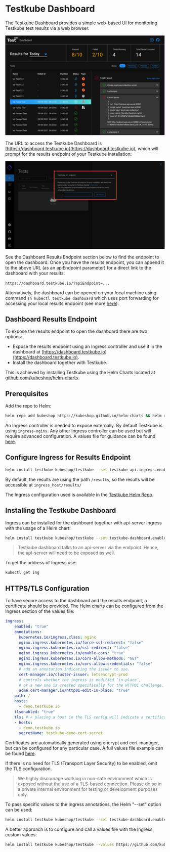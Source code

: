 # Testkube Dashboard

The Testkube Dashboard provides a simple web-based UI for monitoring Testkube test results via a web browser.

![img.png](img/dashboard.png)

The URL to access the Testkube Dashboard is [https://dashboard.testkube.io](https://dashboard.testkube.io), which will prompt for the results endpoint of your Testkube installation:

![dashboard-endpoint-prompt.png](img/dashboard-endpoint-prompt.png)

See the Dashboard Results Endpoint section below to find the endpoint to open the dashboard. Once you have the results endpoint, you can append it to the above URL (as an apiEndpoint parameter) for a direct link to the dashboard with your results:

`https://dashboard.testkube.io/?apiEndpoint=...`

Alternatively, the dashboard can be opened on your local machine using command ```sh kubectl testkube dashboard``` which uses port forwarding for accessing your local results endpoint (see more [here](cli/kubectl-testkube_dashboard.md)).

## **Dashboard Results Endpoint**

To expose the results endpoint to open the dashboard there are two options:

* Expose the results endpoint using an Ingress controller and use it in the dashboard at [https://dashboard.testkube.io](https://dashboard.testkube.io).
* Install the dashboard together with Testkube.

This is achieved by installing Testkube using the Helm Charts located at [github.com/kubeshop/helm-charts]().

## **Prerequisites**

Add the repo to Helm:

```sh
helm repo add kubeshop https://kubeshop.github.io/helm-charts && helm repo update
```

An Ingress controller is needed to expose externally. By default Testkube is using `ingress-nginx`. Any other Ingress controller can be used but will require advanced configuration. A values file for guidance can be found [here](https://github.com/kubeshop/helm-charts/blob/39f73098630b333ba66db137e7fc016c39d92876/testkube/charts/testkube/values-demo.yaml).

## **Configure Ingress for Results Endpoint**

```sh
helm install testkube kubeshop/testkube --set testkube-api.ingress.enabled="true"
```

By default, the results are using the path ```/results```, so the results will be accessible at ```ingress_host/results/```

The Ingress configuration used is available in the [Testkube Helm Repo](https://github.com/kubeshop/helm-charts).

## **Installing the Testkube Dashboard**

Ingress can be installed for the dashboard together with api-server Ingress with the usage of a Helm chart:

```sh
helm install testkube kubeshop/testkube --set testkube-dashboard.enabled="true" --set testkube-dashboard.ingress.enabled="true" --set testkube-api.ingress.enabled="true"
```

> Testkube dashboard talks to an api-server via the endpoint. Hence, the api-server will need to be exposed as well.

To get the address of Ingress use:

```sh
kubectl get ing
```

## **HTTPS/TLS Configuration**

To have secure access to the dashboard and the results endpoint, a certificate should be provided. The Helm charts can be configured from the Ingress section of the values file:

```yaml
ingress:
    enabled: "true"
    annotations: 
      kubernetes.io/ingress.class: nginx
      nginx.ingress.kubernetes.io/force-ssl-redirect: "false"
      nginx.ingress.kubernetes.io/ssl-redirect: "false"
      nginx.ingress.kubernetes.io/enable-cors: "true"
      nginx.ingress.kubernetes.io/cors-allow-methods: "GET"
      nginx.ingress.kubernetes.io/cors-allow-credentials: "false"
      # add an annotation indicating the issuer to use.
      cert-manager.io/cluster-issuer: letsencrypt-prod
      # controls whether the ingress is modified ‘in-place’,
      # or a new one is created specifically for the HTTP01 challenge.
      acme.cert-manager.io/http01-edit-in-place: "true"
    path: /
    hosts:
      - demo.testkube.io
    tlsenabled: "true"
    tls: # < placing a host in the TLS config will indicate a certificate should be created
    - hosts:
      - demo.testkube.io
      secretName: testkube-demo-cert-secret
```
Certificates are automatically generated using encrypt and cert-manager, but can be configured for any particular case. A full values file example can be found [here](https://github.com/kubeshop/helm-charts/blob/39f73098630b333ba66db137e7fc016c39d92876/testkube/charts/testkube/values-demo.yaml).

If there is no need for TLS (Transport Layer Security) to be enabled, omit the TLS configuration.

> We highly discourage working in non-safe environment which is exposed without the use of a TLS-based connection. Please do so in a private internal environment for testing or development purposes only.

To pass specific values to the Ingress annotations, the Helm "--set" option can be used: 

```sh
helm install testkube kubeshop/testkube --set testkube-dashboard.enabled="true" --set testkube-dashboard.ingress.enabled="true" --set testkube-api.ingress.enabled="true" --set testkube-api.ingress.annotations.kubernetes\\.io/ingress\\.class="anything_needed" 
```

A better approach is to configure and call a values file with the Ingress custom values:

```sh
helm install testkube kubeshop/testkube --values https://github.com/kubeshop/helm-charts/blob/39f73098630b333ba66db137e7fc016c39d92876/testkube/charts/testkube/values-demo.yaml
```
